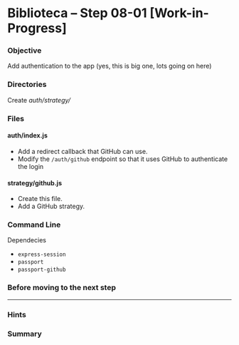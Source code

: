 # Biblioteca – Step 08-01 [Work-in-Progress]

### Objective
Add authentication to the app (yes, this is big one, lots going on here)

### Directories
Create _auth/strategy/_

### Files
#### auth/index.js
* Add a redirect callback that GitHub can use.
* Modify the `/auth/github` endpoint so that it uses GitHub to authenticate the login

#### strategy/github.js
* Create this file.
* Add a GitHub strategy.

### Command Line
Dependecies
* `express-session`
* `passport`
* `passport-github`

### Before moving to the next step

___

### Hints


### Summary
